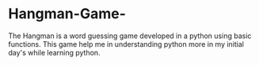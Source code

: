 # Hangman-Game-
The Hangman is a word guessing game developed in a python using basic functions.
This game help me in understanding python more in my initial day's while learning python.
